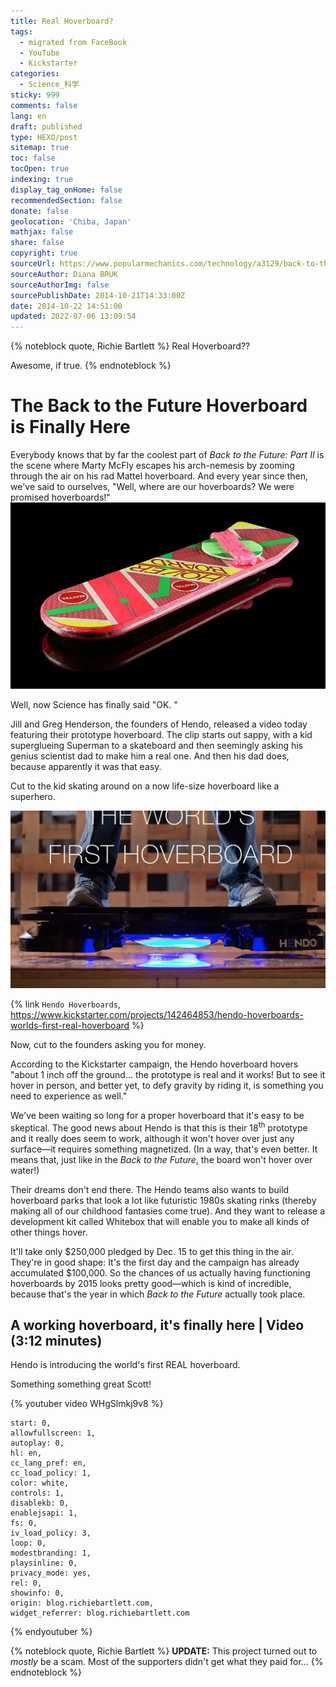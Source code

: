 ```yaml
---
title: Real Hoverboard?
tags:
  - migrated from FaceBook
  - YouTube
  - Kickstarter
categories:
  - Science_科学
sticky: 999
comments: false
lang: en
draft: published
type: HEXO/post
sitemap: true
toc: false
tocOpen: true
indexing: true
display_tag_onHome: false
recommendedSection: false
donate: false
geolocation: 'Chiba, Japan'
mathjax: false
share: false
copyright: true
sourceUrl: https://www.popularmechanics.com/technology/a3129/back-to-the-future-hoverboard-17337944/
sourceAuthor: Diana BRUK
sourceAuthorImg: false
sourcePublishDate: 2014-10-21T14:33:00Z
date: 2014-10-22 14:51:00
updated: 2022-07-06 13:09:54
---
```

{% noteblock quote, Richie Bartlett %}
Real Hoverboard?? 

Awesome, if true.
{% endnoteblock %}

# The Back to the Future Hoverboard is Finally Here
Everybody knows that by far the coolest part of *Back to the Future: Part II* is the scene where Marty McFly escapes his arch-nemesis by zooming through the air on his rad Mattel hoverboard. And every year since then, we've said to ourselves, "Well, where are our hoverboards? We were promised hoverboards!"
![](./Real-Hoverboard/Hoverboard.webp)

Well, now Science has finally said "OK. "

Jill and Greg Henderson, the founders of Hendo, released a video today featuring their prototype hoverboard. The clip starts out sappy, with a kid superglueing Superman to a skateboard and then seemingly asking his genius scientist dad to make him a real one. And then his dad does, because apparently it was that easy.

Cut to the kid skating around on a now life-size hoverboard like a superhero.

![](./Real-Hoverboard/Hendo_Hoverboard.webp)

{% link `Hendo Hoverboards`, https://www.kickstarter.com/projects/142464853/hendo-hoverboards-worlds-first-real-hoverboard %}

Now, cut to the founders asking you for money.

According to the Kickstarter campaign, the Hendo hoverboard hovers "about 1 inch off the ground… the prototype is real and it works! But to see it hover in person, and better yet, to defy gravity by riding it, is something you need to experience as well."

We've been waiting so long for a proper hoverboard that it's easy to be skeptical. The good news about Hendo is that this is their 18<sup>th</sup> prototype and it really does seem to work, although it won't hover over just any surface—it requires something magnetized. (In a way, that's even better. It means that, just like in the *Back to the Future*, the board won't hover over water!)

Their dreams don't end there. The Hendo teams also wants to build hoverboard parks that look a lot like futuristic 1980s skating rinks (thereby making all of our childhood fantasies come true). And they want to release a development kit called Whitebox that will enable you to make all kinds of other things hover.

It'll take only $250,000 pledged by Dec. 15 to get this thing in the air. They're in good shape: It's the first day and the campaign has already accumulated $100,000. So the chances of us actually having functioning hoverboards by 2015 looks pretty good—which is kind of incredible, because that's the year in which *Back to the Future* actually took place.


## A working hoverboard, it's finally here | Video (3:12 minutes)
Hendo is introducing the world's first REAL hoverboard. 

Something something great Scott!

{% youtuber video WHgSlmkj9v8 %}

    start: 0,
    allowfullscreen: 1,
    autoplay: 0,
    hl: en,
    cc_lang_pref: en,
    cc_load_policy: 1,
    color: white,
    controls: 1,
    disablekb: 0,
    enablejsapi: 1,
    fs: 0,
    iv_load_policy: 3,
    loop: 0,
    modestbranding: 1,
    playsinline: 0,
    privacy_mode: yes,
    rel: 0,
    showinfo: 0,
    origin: blog.richiebartlett.com,
    widget_referrer: blog.richiebartlett.com
{% endyoutuber %}


{% noteblock quote, Richie Bartlett %}
**UPDATE:** This project turned out to *mostly* be a scam. Most of the supporters didn't get what they paid for...
{% endnoteblock %}